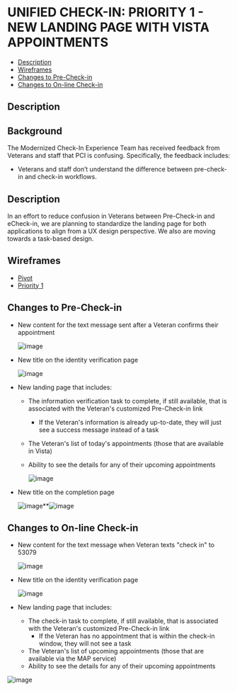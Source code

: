 # UNIFIED CHECK-IN: PRIORITY 1 - NEW LANDING PAGE WITH VISTA APPOINTMENTS

- [Description](#description)
- [Wireframes](#wireframes)
- [Changes to Pre-Check-in](#changes-to-pre-check-in)
- [Changes to On-line Check-in](#changes-to-on-line-check-in)

## Description

## Background
The Modernized Check-In Experience Team has received feedback from Veterans and staff that PCI is confusing. Specifically, the feedback includes:
- Veterans and staff don’t understand the difference between pre-check-in and check-in workflows.

## Description
In an effort to reduce confusion in Veterans between Pre-Check-in and eCheck-in, we are planning to standardize the landing page for both applications to align from a UX design perspective. We also are moving towards a task-based design. 

## Wireframes
- [Pivot](https://www.figma.com/design/7Ib7RxiIC4QB53FDBO2a8c/Unified-check-in-%7C-PCI?node-id=1440-31346&t=ibceEn0g7iIb6Z0R-0)
- [Priority 1](https://www.figma.com/design/7Ib7RxiIC4QB53FDBO2a8c/Unified-check-in-%7C-PCI?node-id=937-28573&t=ibceEn0g7iIb6Z0R-0)

## Changes to Pre-Check-in

-  New content for the text message sent after a Veteran confirms their appointment

      ![image](https://github.com/department-of-veterans-affairs/va.gov-team/assets/86678742/12d544d8-c235-47cb-a96e-204892154b3b)


- New title on the identity verification page

     ![image](https://github.com/department-of-veterans-affairs/va.gov-team/assets/86678742/d6e14c59-d3cc-4223-b285-9dfdb1ec2865)


- New landing page that includes:
    - The information verification task to complete, if still available, that is associated with the Veteran's customized Pre-Check-in link
        - If the Veteran's information is already up-to-date, they will just see a success message instead of a task
    - The Veteran's list of today's appointments (those that are available in Vista)
    - Ability to see the details for any of their upcoming appointments

      ![image](https://github.com/department-of-veterans-affairs/va.gov-team/assets/86678742/ecb1f712-ba09-48be-9083-c33244d9e98b)

- New title on the completion page

  ![image](https://github.com/department-of-veterans-affairs/va.gov-team/assets/86678742/ca870ba9-75fa-4443-8f43-4b424a873e91)**![image](https://github.com/department-of-veterans-affairs/va.gov-team/assets/86678742/8d5750a0-50eb-4891-9c36-c7b3c2924ee9)

## Changes to On-line Check-in

- New content for the text message when Veteran texts "check in" to 53079

  ![image](https://github.com/department-of-veterans-affairs/va.gov-team/assets/86678742/fb33d2d2-139f-4b7c-917d-2f972dd11253)


- New title on the identity verification page

  ![image](https://github.com/department-of-veterans-affairs/va.gov-team/assets/86678742/56e57428-b00b-4982-900c-8e58733899f5)


- New landing page that includes:
    - The check-in task to complete, if still available, that is associated with the Veteran's customized Pre-Check-in link
      - If the Veteran has no appointment that is within the check-in window, they will not see a task
    - The Veteran's list of upcoming appointments (those that are available via the MAP service)
    - Ability to see the details for any of their upcoming appointments

 ![image](https://github.com/department-of-veterans-affairs/va.gov-team/assets/86678742/c69461df-9b53-450b-9cbc-90cf8b578b71)


